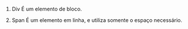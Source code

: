 1. Div
   É um elemento de bloco.

2. Span
   É um elemento em linha, e utiliza somente o espaço necessário.

